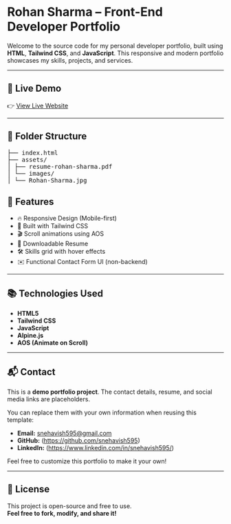 # Rohan Sharma – Front-End Developer Portfolio

Welcome to the source code for my personal developer portfolio, built using **HTML**, **Tailwind CSS**, and **JavaScript**. This responsive and modern portfolio showcases my skills, projects, and services.

---

## 🚀 Live Demo

👉 [View Live Website](https://snehavish595.github.io/Portfolio-Template/)

---

## 📁 Folder Structure

<pre>
├── index.html
├── assets/
│ ├── resume-rohan-sharma.pdf
│ └── images/
│ └── Rohan-Sharma.jpg
</pre>

## 📌 Features

- 🔥 Responsive Design (Mobile-first)
- 🎨 Built with Tailwind CSS
- 🎬 Scroll animations using AOS
- 📄 Downloadable Resume
- 🛠️ Skills grid with hover effects
- ✉️ Functional Contact Form UI (non-backend)

---

## 📚 Technologies Used

- **HTML5**
- **Tailwind CSS**
- **JavaScript**
- **Alpine.js**
- **AOS (Animate on Scroll)**

---

## 📬 Contact

This is a **demo portfolio project**. The contact details, resume, and social media links are placeholders.

You can replace them with your own information when reusing this template:

- **Email:** snehavish595@gmail.com
- **GitHub:** (https://github.com/snehavish595)
- **LinkedIn:** (https://www.linkedin.com/in/snehavish595/)

Feel free to customize this portfolio to make it your own!

---

## 📌 License

This project is open-source and free to use.  
**Feel free to fork, modify, and share it!**